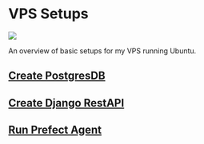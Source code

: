 # VPS Setups
![](https://img.shields.io/badge/Ubuntu-20.04-informational?style=flat-square&logo=ubuntu&logoColor=white&color=E95420)

An overview of basic setups for my VPS running Ubuntu.

## [Create PostgresDB](docs/create_postgresdb.md)
## [Create Django RestAPI](docs/create_django_restapi.md)
## [Run Prefect Agent](docs/create_prefect_agent.md)
